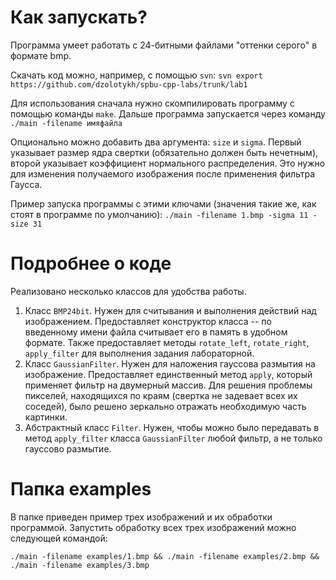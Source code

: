 # Как запускать?
Программа умеет работать с 24-битными файлами "оттенки серого" в формате bmp. 

Скачать код можно, например, с помощью ```svn```:
```svn export https://github.com/dzolotykh/spbu-cpp-labs/trunk/lab1```

Для использования сначала нужно скомпилировать программу с помощью команды ```make```. 
Дальше программа запускается через команду ```./main -filename имяфайла```

Опционально можно добавить два аргумента: ```size``` и ```sigma```. Первый указывает размер ядра свертки (обязательно должен быть нечетным), второй указывает 
коэффициент нормального распределения. Это нужно для изменения получаемого изображения после применения фильтра Гаусса.

Пример запуска программы с этими ключами (значения такие же, как стоят в программе по умолчанию): ```./main -filename 1.bmp -sigma 11 -size 31```

# Подробнее о коде
Реализовано несколько классов для удобства работы.
1. Класс ```BMP24bit```. Нужен для считывания и выполнения действий над изображением. Предоставляет конструктор класса -- по введенному имени файла считывает его 
в память в удобном формате. Также предоставляет методы ```rotate_left```, ```rotate_right```, ```apply_filter``` для выполнения задания лабораторной.
2. Класс ```GaussianFilter```. Нужен для наложения гауссова размытия  на изображение. Предоставляет единственный метод ```apply```, который применяет фильтр на 
двумерный массив. Для решения проблемы пикселей, находящихся по краям (свертка не задевает всех их соседей), было решено зеркально отражать необходимую часть 
картинки. 
3. Абстрактный класс ```Filter```. Нужен, чтобы можно было передавать в метод ```apply_filter``` класса ```GaussianFilter``` любой фильтр, а не только гауссово 
размытие.

# Папка examples
В папке приведен пример трех изображений и их обработки программой. Запустить обработку всех трех изображений можно следующей командой:

```./main -filename examples/1.bmp && ./main -filename examples/2.bmp && ./main -filename examples/3.bmp```

